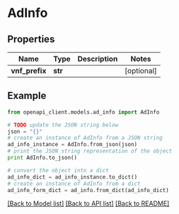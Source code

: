 # AdInfo


## Properties
Name | Type | Description | Notes
------------ | ------------- | ------------- | -------------
**vnf_prefix** | **str** |  | [optional] 

## Example

```python
from openapi_client.models.ad_info import AdInfo

# TODO update the JSON string below
json = "{}"
# create an instance of AdInfo from a JSON string
ad_info_instance = AdInfo.from_json(json)
# print the JSON string representation of the object
print AdInfo.to_json()

# convert the object into a dict
ad_info_dict = ad_info_instance.to_dict()
# create an instance of AdInfo from a dict
ad_info_form_dict = ad_info.from_dict(ad_info_dict)
```
[[Back to Model list]](../README.md#documentation-for-models) [[Back to API list]](../README.md#documentation-for-api-endpoints) [[Back to README]](../README.md)



